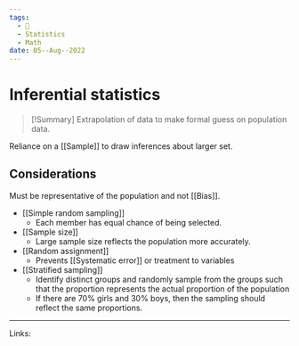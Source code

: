 ```yaml
---
tags:
  - 🌱
  - Statistics
  - Math
date: 05--Aug--2022
---
```


# Inferential statistics

> [!Summary]
> Extrapolation of data to make formal guess on population data.

Reliance on a [[Sample]] to draw inferences about larger set. 

## Considerations

Must be representative of the population and not [[Bias]].

- [[Simple random sampling]]
    - Each member has equal chance of being selected.
- [[Sample size]]
    - Large sample size reflects the population more accurately.
- [[Random assignment]]
    - Prevents [[Systematic error]] or treatment to variables
- [[Stratified sampling]]
    - Identify distinct groups and randomly sample from the groups such that the proportion represents the actual proportion of the population
    - If there are 70% girls and 30% boys, then the sampling should reflect the same proportions.

---
Links: 